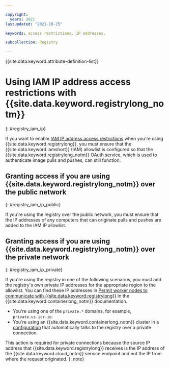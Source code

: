 ```yaml
---

copyright:
  years: 2021
lastupdated: "2021-10-25"

keywords: access restrictions, IP addresses,

subcollection: Registry

---
```


{{site.data.keyword.attribute-definition-list}}


# Using IAM IP address access restrictions with {{site.data.keyword.registrylong_notm}}
{: #registry_iam_ip}

If you want to enable [IAM IP address access restrictions](/docs/account?topic=account-ips) when you're using {{site.data.keyword.registrylong}}, you must ensure that the {{site.data.keyword.iamshort}} (IAM) allowlist is configured so that the {{site.data.keyword.registrylong_notm}} OAuth service, which is used to authenticate image pulls and pushes, can still function.

## Granting access if you are using {{site.data.keyword.registrylong_notm}} over the public network
{: #registry_iam_ip_public}

If you're using the registry over the public network, you must ensure that the IP addresses of any computers that can originate pulls and pushes are added to the IAM IP allowlist.

## Granting access if you are using {{site.data.keyword.registrylong_notm}} over the private network
{: #registry_iam_ip_private}

If you're using the registry in one of the following scenarios, you must add the registry's own private IP addresses for the appropriate region to the allowlist. You can find these IP addresses in [Permit worker nodes to communicate with {{site.data.keyword.registrylong}}](/docs/containers?topic=containers-firewall#firewall_private_container_registry) in the {{site.data.keyword.containerlong_notm}} documentation.

- You're using one of the `private.*` domains, for example, `private.us.icr.io`.
- You're using an {{site.data.keyword.containerlong_notm}} cluster in a [configuration](/docs/containers?topic=containers-registry#cluster_registry_auth_private) that automatically talks to the registry over a private connection.

This action is required for private connections because the source IP address that {{site.data.keyword.registrylong}} receives is the IP address of the {{site.data.keyword.cloud_notm}} service endpoint and not the IP from where the request originated.
{: note}


